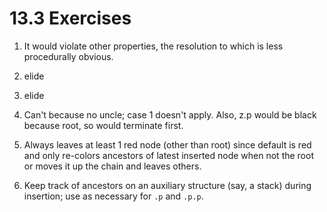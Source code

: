 # 13.3 Exercises

1. It would violate other properties, the resolution to which is less procedurally obvious.

2. elide

3. elide

4. Can't because no uncle; case 1 doesn't apply. Also, z.p would be black because root, so would terminate first.

5. Always leaves at least 1 red node (other than root) since default is red and only re-colors ancestors of latest inserted node when not the root or moves it up the chain and leaves others.

6. Keep track of ancestors on an auxiliary structure (say, a stack) during insertion; use as necessary for `.p` and `.p.p`.